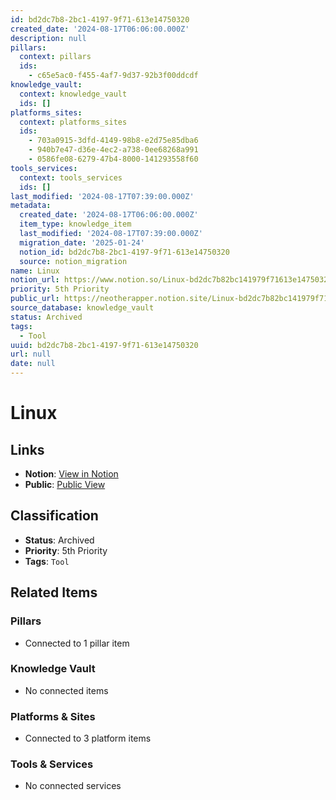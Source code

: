 ```yaml
---
id: bd2dc7b8-2bc1-4197-9f71-613e14750320
created_date: '2024-08-17T06:06:00.000Z'
description: null
pillars:
  context: pillars
  ids: 
    - c65e5ac0-f455-4af7-9d37-92b3f00ddcdf
knowledge_vault:
  context: knowledge_vault
  ids: []
platforms_sites:
  context: platforms_sites
  ids:
    - 703a0915-3dfd-4149-98b8-e2d75e85dba6
    - 940b7e47-d36e-4ec2-a738-0ee68268a991
    - 0586fe08-6279-47b4-8000-141293558f60
tools_services:
  context: tools_services
  ids: []
last_modified: '2024-08-17T07:39:00.000Z'
metadata:
  created_date: '2024-08-17T06:06:00.000Z'
  item_type: knowledge_item
  last_modified: '2024-08-17T07:39:00.000Z'
  migration_date: '2025-01-24'
  notion_id: bd2dc7b8-2bc1-4197-9f71-613e14750320
  source: notion_migration
name: Linux
notion_url: https://www.notion.so/Linux-bd2dc7b82bc141979f71613e14750320
priority: 5th Priority
public_url: https://neotherapper.notion.site/Linux-bd2dc7b82bc141979f71613e14750320
source_database: knowledge_vault
status: Archived
tags: 
  - Tool
uuid: bd2dc7b8-2bc1-4197-9f71-613e14750320
url: null
date: null
---
```


# Linux

## Links
- **Notion**: [View in Notion](https://www.notion.so/Linux-bd2dc7b82bc141979f71613e14750320)
- **Public**: [Public View](https://neotherapper.notion.site/Linux-bd2dc7b82bc141979f71613e14750320)

## Classification
- **Status**: Archived
- **Priority**: 5th Priority
- **Tags**: `Tool`

## Related Items

### Pillars
- Connected to 1 pillar item

### Knowledge Vault
- No connected items

### Platforms & Sites
- Connected to 3 platform items

### Tools & Services
- No connected services
